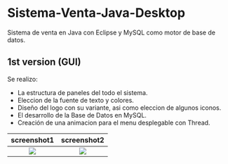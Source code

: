 # Sistema-Venta-Java-Desktop
Sistema de venta en Java con Eclipse y MySQL como motor de base de datos.


## 1st version (GUI)
Se realizo:
- La estructura de paneles del todo el sistema.
- Eleccion de la fuente de texto y colores.
- Diseño del logo con su variante, asi como eleccion de algunos iconos.
- El desarrollo de la Base de Datos en MySQL.
- Creación de una animacion para el menu desplegable con Thread.

| screenshot1 | screenshot2 |
| :------------: | :------------: |
|![][1st_demo1]|![][1st_demo2]|

[1st_demo1]: ./screenshot/version_01_01.png
[1st_demo2]: ./screenshot/version_01_02.png
